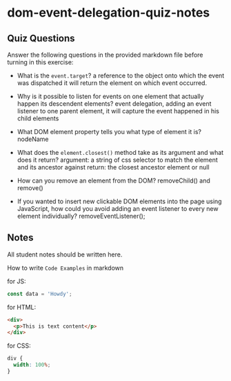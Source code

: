 # dom-event-delegation-quiz-notes

## Quiz Questions

Answer the following questions in the provided markdown file before turning in this exercise:

- What is the `event.target`?
  a reference to the object onto which the event was dispatched
  it will return the element on which event occurred.

- Why is it possible to listen for events on one element that actually happen its descendent elements?
  event delegation, adding an event listener to one parent element, it will capture the event happened in his child elements

- What DOM element property tells you what type of element it is?
  nodeName

- What does the `element.closest()` method take as its argument and what does it return?
  argument: a string of css selector to match the element and its ancestor against
  return: the closest ancestor element or null

- How can you remove an element from the DOM?
  removeChild() and remove()

- If you wanted to insert new clickable DOM elements into the page using JavaScript, how could you avoid adding an event listener to every new element individually?
  removeEventListener();

## Notes

All student notes should be written here.

How to write `Code Examples` in markdown

for JS:

```javascript
const data = 'Howdy';
```

for HTML:

```html
<div>
  <p>This is text content</p>
</div>
```

for CSS:

```css
div {
  width: 100%;
}
```
